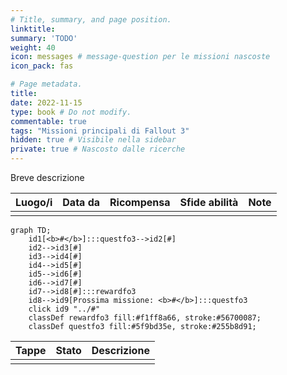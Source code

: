 ```yaml
---
# Title, summary, and page position.
linktitle: 
summary: 'TODO'
weight: 40
icon: messages # message-question per le missioni nascoste
icon_pack: fas

# Page metadata.
title: 
date: 2022-11-15
type: book # Do not modify.
commentable: true
tags: "Missioni principali di Fallout 3"
hidden: true # Visibile nella sidebar
private: true # Nascosto dalle ricerche
---
```


Breve descrizione

| Luogo/i | Data da | Ricompensa | Sfide abilità | Note |
| ------- | ------- | ---------- | ------------- | ---- |
|         |         |            |               |      |

```mermaid
graph TD;
    id1[<b>#</b>]:::questfo3-->id2[#]
    id2-->id3[#]
    id3-->id4[#]
    id4-->id5[#]
    id5-->id6[#]  
    id6-->id7[#]
    id7-->id8[#]:::rewardfo3
    id8-->id9[Prossima missione: <b>#</b>]:::questfo3
    click id9 "../#"
    classDef rewardfo3 fill:#f1ff8a66, stroke:#56700087;
    classDef questfo3 fill:#5f9bd35e, stroke:#255b8d91;
```

| Tappe | Stato | Descrizione |
| ----- | ----- | ----------- |
|       |       |             |
